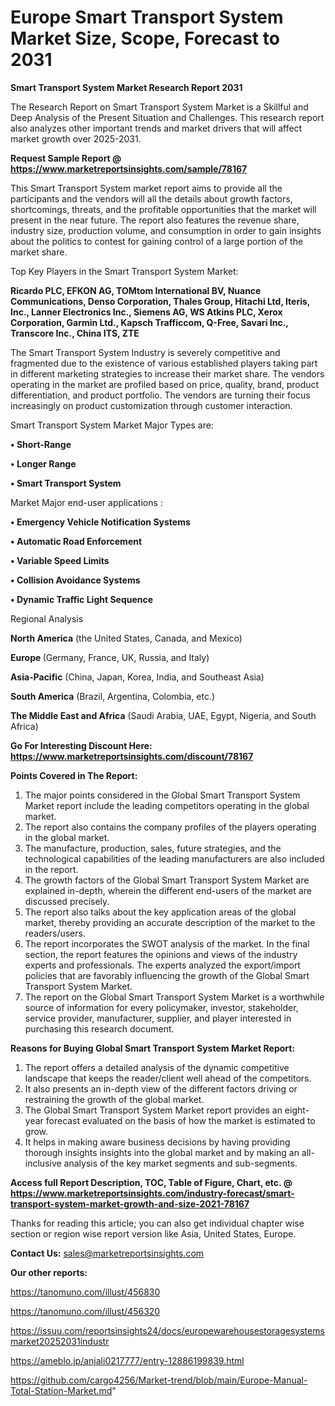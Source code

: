 # Europe Smart Transport System Market Size, Scope, Forecast to 2031

<strong>Smart Transport System Market Research Report 2031</strong>

The Research Report on Smart Transport System Market is a Skillful and Deep Analysis of the Present Situation and Challenges. This research report also analyzes other important trends and market drivers that will affect market growth over 2025-2031.

<strong>Request Sample Report @ <a href=https://www.marketreportsinsights.com/sample/78167>https://www.marketreportsinsights.com/sample/78167</a></strong>

This Smart Transport System market report aims to provide all the participants and the vendors will all the details about growth factors, shortcomings, threats, and the profitable opportunities that the market will present in the near future. The report also features the revenue share, industry size, production volume, and consumption in order to gain insights about the politics to contest for gaining control of a large portion of the market share.

Top Key Players in the Smart Transport System Market:

<strong>Ricardo PLC, EFKON AG, TOMtom International BV, Nuance Communications, Denso Corporation, Thales Group, Hitachi Ltd, Iteris, Inc., Lanner Electronics Inc., Siemens AG, WS Atkins PLC, Xerox Corporation, Garmin Ltd., Kapsch Trafficcom, Q-Free, Savari Inc., Transcore Inc., China ITS, ZTE</strong>

The Smart Transport System Industry is severely competitive and fragmented due to the existence of various established players taking part in different marketing strategies to increase their market share. The vendors operating in the market are profiled based on price, quality, brand, product differentiation, and product portfolio. The vendors are turning their focus increasingly on product customization through customer interaction.

Smart Transport System Market Major Types are:

<strong>• Short-Range

• Longer Range

• Smart Transport System</strong>

Market Major end-user applications :

<strong>• Emergency Vehicle Notification Systems

• Automatic Road Enforcement

• Variable Speed Limits

• Collision Avoidance Systems

• Dynamic Traffic Light Sequence</strong>

Regional Analysis

</u><strong><b>North America</b></strong> (the United States, Canada, and Mexico)

<strong><b>Europe </b></strong>(Germany, France, UK, Russia, and Italy)

<strong><b>Asia-Pacific</b></strong> (China, Japan, Korea, India, and Southeast Asia)

<strong><b>South America</b></strong> (Brazil, Argentina, Colombia, etc.)

<strong><b>The Middle East and Africa</b></strong> (Saudi Arabia, UAE, Egypt, Nigeria, and South Africa)

<strong>Go For Interesting Discount Here: <a href=https://www.marketreportsinsights.com/discount/78167>https://www.marketreportsinsights.com/discount/78167</a></strong>

<strong>Points Covered in The Report:</strong>
<ol>
  <li>The major points considered in the Global Smart Transport System Market report include the leading competitors operating in the global market.</li>
  <li>The report also contains the company profiles of the players operating in the global market.</li>
  <li>The manufacture, production, sales, future strategies, and the technological capabilities of the leading manufacturers are also included in the report.</li>
  <li>The growth factors of the Global Smart Transport System Market are explained in-depth, wherein the different end-users of the market are discussed precisely.</li>
  <li>The report also talks about the key application areas of the global market, thereby providing an accurate description of the market to the readers/users.</li>
  <li>The report incorporates the SWOT analysis of the market. In the final section, the report features the opinions and views of the industry experts and professionals. The experts analyzed the export/import policies that are favorably influencing the growth of the Global Smart Transport System Market.</li>
  <li>The report on the Global Smart Transport System Market is a worthwhile source of information for every policymaker, investor, stakeholder, service provider, manufacturer, supplier, and player interested in purchasing this research document.</li>
</ol>
<strong>Reasons for Buying Global Smart Transport System Market Report:</strong>

<ol>
  <li>The report offers a detailed analysis of the dynamic competitive landscape that keeps the reader/client well ahead of the competitors.</li>
  <li>It also presents an in-depth view of the different factors driving or restraining the growth of the global market.</li>
  <li>The Global Smart Transport System Market report provides an eight-year forecast evaluated on the basis of how the market is estimated to grow.</li>
  <li>It helps in making aware business decisions by having providing thorough insights insights into the global market and by making an all-inclusive analysis of the key market segments and sub-segments.</li>
</ol>
<strong>Access full Report Description, TOC, Table of Figure, Chart, etc. @ <a href=https://www.marketreportsinsights.com/industry-forecast/smart-transport-system-market-growth-and-size-2021-78167>https://www.marketreportsinsights.com/industry-forecast/smart-transport-system-market-growth-and-size-2021-78167</a></strong>


Thanks for reading this article; you can also get individual chapter wise section or region wise report version like Asia, United States, Europe.

<strong>Contact Us:</strong>
sales@marketreportsinsights.com

<strong>Our other reports:</strong>

<a href=https://tanomuno.com/illust/456830>https://tanomuno.com/illust/456830</a>

<a href=https://tanomuno.com/illust/456320>https://tanomuno.com/illust/456320</a>

<a href=https://issuu.com/reportsinsights24/docs/europewarehousestoragesystemsmarket20252031industr>https://issuu.com/reportsinsights24/docs/europewarehousestoragesystemsmarket20252031industr</a>

<a href=https://ameblo.jp/anjali0217777/entry-12886199839.html>https://ameblo.jp/anjali0217777/entry-12886199839.html</a>

<a href=https://github.com/cargo4256/Market-trend/blob/main/Europe-Manual-Total-Station-Market.md>https://github.com/cargo4256/Market-trend/blob/main/Europe-Manual-Total-Station-Market.md</a>"
